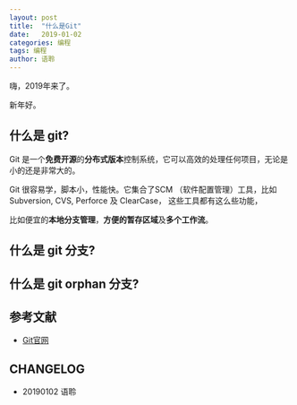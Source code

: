 ```yaml
---
layout: post
title:  "什么是Git"
date:   2019-01-02
categories: 编程
tags: 编程
author: 语聆
---
```


嗨，2019年来了。

新年好。




## 什么是 git?

Git 是一个**免费开源**的**分布式版本**控制系统，它可以高效的处理任何项目，无论是小的还是非常大的。

Git 很容易学，脚本小，性能快。它集合了SCM （软件配置管理）工具，比如Subversion, CVS, Perforce 及 ClearCase， 这些工具都有这么些功能，

比如便宜的**本地分支管理**，**方便的暂存区域**及**多个工作流**。


## 什么是 git 分支?



## 什么是 git orphan 分支?


## 参考文献

 + [Git官网](https://git-scm.com/)

## CHANGELOG

- 20190102 语聆
